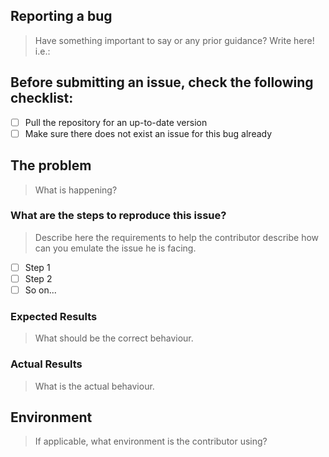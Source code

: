 ## Reporting a bug

> Have something important to say or any prior guidance? Write here! i.e.:

## Before submitting an issue, check the following checklist:

- [ ] Pull the repository for an up-to-date version
- [ ] Make sure there does not exist an issue for this bug already

## The problem

> What is happening?

### What are the steps to reproduce this issue?

> Describe here the requirements to help the contributor describe how can you emulate the issue he is facing.

- [ ] Step 1
- [ ] Step 2
- [ ] So on...

### Expected Results

> What should be the correct behaviour.

### Actual Results

> What is the actual behaviour.

## Environment

> If applicable, what environment is the contributor using? 
